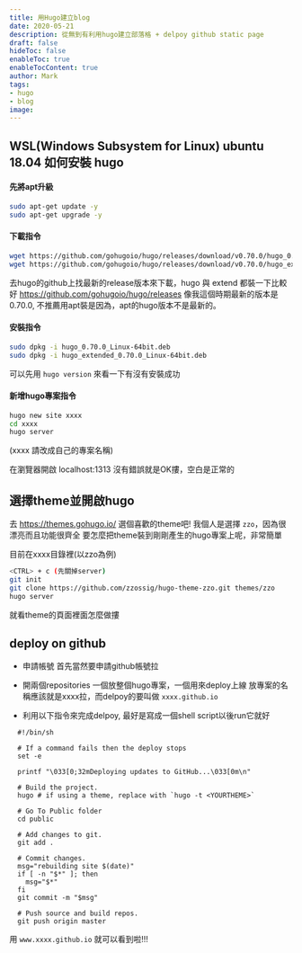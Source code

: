 ```yaml
---
title: 用Hugo建立blog
date: 2020-05-21
description: 從無到有利用hugo建立部落格 + delpoy github static page
draft: false
hideToc: false
enableToc: true
enableTocContent: true
author: Mark
tags:
- hugo
- blog
image: 
---
```


<!--more-->

## WSL(Windows Subsystem for Linux) ubuntu 18.04 如何安裝 hugo

#### 先將apt升級
```bash
sudo apt-get update -y
sudo apt-get upgrade -y
```

#### 下載指令
```bash
wget https://github.com/gohugoio/hugo/releases/download/v0.70.0/hugo_0.70.0_Linux-64bit.deb
wget https://github.com/gohugoio/hugo/releases/download/v0.70.0/hugo_extended_0.70.0_Linux-64bit.deb
```
去hugo的github上找最新的release版本來下載，hugo 與 extend 都裝一下比較好
https://github.com/gohugoio/hugo/releases 像我這個時期最新的版本是0.70.0,
不推薦用apt裝是因為，apt的hugo版本不是最新的。

#### 安裝指令
```bash
sudo dpkg -i hugo_0.70.0_Linux-64bit.deb
sudo dpkg -i hugo_extended_0.70.0_Linux-64bit.deb
```

可以先用 `hugo version` 來看一下有沒有安裝成功

#### 新增hugo專案指令
```bash
hugo new site xxxx
cd xxxx
hugo server
```
(xxxx 請改成自己的專案名稱)

在瀏覽器開啟 localhost:1313 沒有錯誤就是OK摟，空白是正常的


## 選擇theme並開啟hugo
去 https://themes.gohugo.io/ 選個喜歡的theme吧!
我個人是選擇 `zzo`，因為很漂亮而且功能很齊全
要怎麼把theme裝到剛剛產生的hugo專案上呢，非常簡單

目前在xxxx目錄裡(以zzo為例)
```bash
<CTRL> + c (先關掉server)
git init
git clone https://github.com/zzossig/hugo-theme-zzo.git themes/zzo
hugo server
```
就看theme的頁面裡面怎麼做摟

## deploy on github
* 申請帳號
首先當然要申請github帳號拉

* 開兩個repositories
  一個放整個hugo專案，一個用來deploy上線
  放專案的名稱應該就是xxxx拉，而delpoy的要叫做 `xxxx.github.io`

* 利用以下指令來完成delpoy, 最好是寫成一個shell script以後run它就好
``` shell
  #!/bin/sh

  # If a command fails then the deploy stops
  set -e

  printf "\033[0;32mDeploying updates to GitHub...\033[0m\n"

  # Build the project.
  hugo # if using a theme, replace with `hugo -t <YOURTHEME>`

  # Go To Public folder
  cd public

  # Add changes to git.
  git add .

  # Commit changes.
  msg="rebuilding site $(date)"
  if [ -n "$*" ]; then
    msg="$*"
  fi
  git commit -m "$msg"

  # Push source and build repos.
  git push origin master
```
用 `www.xxxx.github.io` 就可以看到啦!!!

